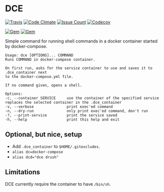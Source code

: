 DCE
===

[![Travis](https://img.shields.io/travis/xendk/dce.svg?style=for-the-badge)](https://travis-ci.org/xendk/dce)
[![Code Climate](https://img.shields.io/codeclimate/maintainability/xendk/dce.svg?style=for-the-badge)](https://codeclimate.com/github/xendk/dce)
[![Issue Count](https://img.shields.io/codeclimate/issues/github/xendk/dce.svg?style=for-the-badge)](https://codeclimate.com/github/xendk/dce)
[![Codecov](https://img.shields.io/codecov/c/github/xendk/dce.svg?style=for-the-badge)]()

[![Gem](https://img.shields.io/gem/v/dce.svg?style=for-the-badge)]()
[![Gem](https://img.shields.io/gem/dt/dce.svg?style=for-the-badge)]()

Simple command for running shell commands in a docker container
started by docker-compose.

```shell
Usage: dce [OPTIONS]... COMMAND
Runs COMMAND in docker-compose container.

On first run, asks for the service container to use and saves it to .dce_container next
to the docker-compose.yml file.

If no command given, opens a shell.

Options:
-c, --container SERVICE     use the container of the specified service
replaces the selected container in the .dce_container
-v, --verbose               print exec'ed command
-n, --dry-run               only print exec'ed command, don't run
-?, --print-service         print the service saved
-h, --help                  print this help and exit
```

Optional, but nice, setup
-------------------------

* Add `.dce_container` to `$HOME/.gitexcludes`.
* `alias dc=docker-compose`
* `alias dcd="dce drush"`

Limitations
-----------

DCE currently require the container to have `/bin/sh`.
